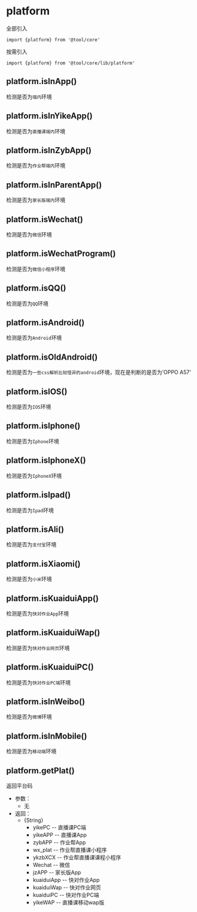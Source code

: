 # platform

全部引入

`import {platform} from '@tool/core'`

按需引入

`import {platform} from '@tool/core/lib/platform'`

## platform.isInApp()

检测是否为`端内`环境

## platform.isInYikeApp()

检测是否为`直播课端内`环境

## platform.isInZybApp()

检测是否为`作业帮端内`环境

## platform.isInParentApp()

检测是否为`家长版端内`环境

## platform.isWechat()

检测是否为`微信`环境

## platform.isWechatProgram()

检测是否为`微信小程序`环境

## platform.isQQ()

检测是否为`QQ`环境

## platform.isAndroid()

检测是否为`Android`环境

## platform.isOldAndroid()

检测是否为`一些css解析比较怪异的android`环境，现在是判断的是否为’OPPO A57‘

## platform.isIOS()

检测是否为`IOS`环境

## platform.isIphone()

检测是否为`Iphone`环境

## platform.isIphoneX()

检测是否为`IphoneX`环境

## platform.isIpad()

检测是否为`Ipad`环境

## platform.isAli()

检测是否为`支付宝`环境

## platform.isXiaomi()

检测是否为`小米`环境

## platform.isKuaiduiApp()

检测是否为`快对作业App`环境

## platform.isKuaiduiWap()

检测是否为`快对作业网页`环境

## platform.isKuaiduiPC()

检测是否为`快对作业PC端`环境

## platform.isInWeibo()

检测是否为`微博`环境

## platform.isInMobile()

检测是否为`移动端`环境

## platform.getPlat()

返回平台码

- 参数：
  - 无
- 返回：
  - {String}
    - yikePC    -- 直播课PC端
    - yikeAPP   -- 直播课App
    - zybAPP    -- 作业帮App
    - wx_plat   -- 作业帮直播课小程序
    - ykzbXCX   -- 作业帮直播课课程小程序
    - Wechat    -- 微信
    - jzAPP     -- 家长版App
    - kuaiduiApp  -- 快对作业App
    - kuaiduiWap  -- 快对作业网页
    - kuaiduiPC   -- 快对作业PC端
    - yikeWAP     -- 直播课移动wap版
